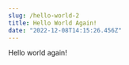 ```yaml
---
slug: /hello-world-2
title: Hello World Again!
date: "2022-12-08T14:15:26.456Z"
---
```


Hello world again!
